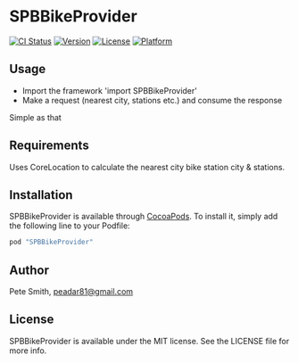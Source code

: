 # SPBBikeProvider

[![CI Status](https://travis-ci.org/superpeteblaze/SPBBikeProvider.svg?branch=master)](https://travis-ci.org/superpeteblaze/SPBBikeProvider)
[![Version](https://img.shields.io/cocoapods/v/SPBBikeProvider.svg?style=flat)](http://cocoapods.org/pods/SPBBikeProvider)
[![License](https://img.shields.io/cocoapods/l/SPBBikeProvider.svg?style=flat)](http://cocoapods.org/pods/SPBBikeProvider)
[![Platform](https://img.shields.io/cocoapods/p/SPBBikeProvider.svg?style=flat)](http://cocoapods.org/pods/SPBBikeProvider)

## Usage

* Import the framework 'import SPBBikeProvider'
* Make a request (nearest city, stations etc.) and consume the response

Simple as that

## Requirements

Uses CoreLocation to calculate the nearest city bike station city & stations.

## Installation

SPBBikeProvider is available through [CocoaPods](http://cocoapods.org). To install
it, simply add the following line to your Podfile:

```ruby
pod "SPBBikeProvider"
```

## Author

Pete Smith, peadar81@gmail.com

## License

SPBBikeProvider is available under the MIT license. See the LICENSE file for more info.
